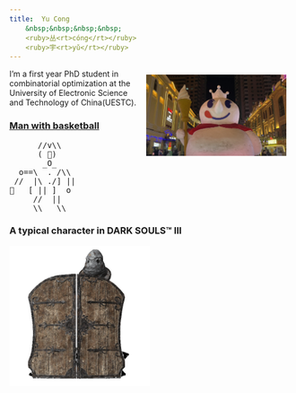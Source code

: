 ```yaml
---
title:  Yu Cong 
    &nbsp;&nbsp;&nbsp;&nbsp;
    <ruby>丛<rt>cóng</rt></ruby>
    <ruby>宇<rt>yǔ</rt></ruby>
---
```



<figure style="float: right; margin: 10px;">
    <img src="/images/giantmxbc.jpeg" style="width: 250px; height: auto;" /> <!-- Adjust the width as needed -->
</figure>


I’m a first year PhD student in combinatorial optimization at the University of Electronic Science and Technology of China(UESTC).


### [Man with basketball](https://zh.wikipedia.org/zh-cn/%E8%94%A1%E5%BE%90%E5%9D%A4%E7%AF%AE%E7%90%83%E8%A7%86%E9%A2%91%E4%BA%8B%E4%BB%B6)
<pre class="ascii-art">
      //v\\
      ( 👀)
       _O_
  o==\  . /\\
 //  |\ ./] ||
🏀   [ || ]  o
     //  ||
     \\   \\ 
</pre>

### A typical character in DARK SOULS™ III

<img src="/images/404.png" alt="A typical character in DARK SOULS™ III" style="width: 250px;">
